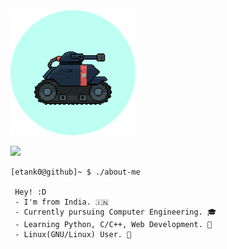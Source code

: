 
<img src="https://github.com/etank0/etank0/blob/main/circle-gif.gif" height=200 width=200>

![](https://komarev.com/ghpvc/?username=etank0&label=Visits&style=flat&color=272a32)

```
[etank0@github]~ $ ./about-me

 Hey! :D
 - I'm from India. 🇮🇳
 - Currently pursuing Computer Engineering. 🎓
 - Learning Python, C/C++, Web Development. 🐍
 - Linux(GNU/Linux) User. 🐧
```
